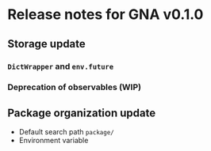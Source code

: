 # Release notes for GNA v0.1.0

## Storage update

### `DictWrapper` and `env.future`

### Deprecation of observables (WIP)


## Package organization update

* Default search path `package/`
* Environment variable
